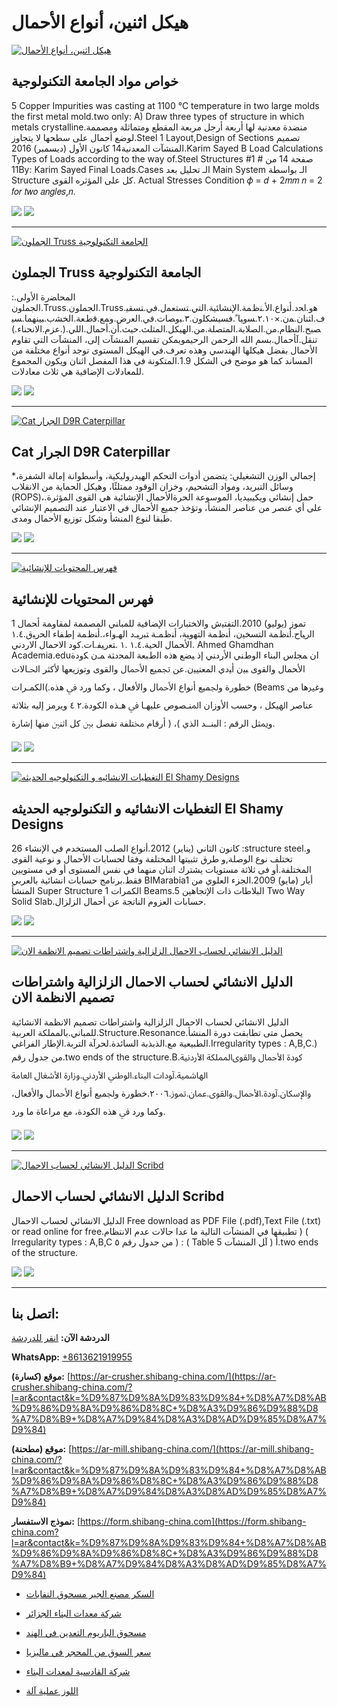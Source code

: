 # هيكل اثنين، أنواع الأحمال

<a href="https://swt.shibang-china.com/?l=ar&img&k=%D9%87%D9%8A%D9%83%D9%84+%D8%A7%D8%AB%D9%86%D9%8A%D9%86%D8%8C+%D8%A3%D9%86%D9%88%D8%A7%D8%B9+%D8%A7%D9%84%D8%A3%D8%AD%D9%85%D8%A7%D9%84" target="_blank">![هيكل اثنين، أنواع الأحمال](http://static.shibang-china.com/all-800x300/1225.jpg)</a>

## خواص مواد الجامعة التكنولوجية
5 Copper Impurities was casting at 1100 °C temperature in two large molds the first metal mold.two only: A) Draw three types of structure in which metals crystalline.ﻣﻨﻀﺪﺓ ﻣﻌﺪﻧﻴﺔ ﻟﻬﺎ ﺃﺭﺑﻌﺔ ﺃﺭﺟﻞ ﻣﺮﺑﻌﺔ ﺍﻟﻤﻘﻄﻊ ﻭﻣﺘﻤﺎﺛﻠﺔ ﻭﻣﺼﻤﻤﺔ ﻟﻮﺿﻊ ﺃﺣﻤﺎﻝ ﻋﻠﻰ ﺳﻄﺤﻬﺎ ﻻ ﻳﺘﺠﺎﻭﺯ.Steel 1 Layout,Design of Sections تصميم المنشآت المعدنية14 كانون الأول (ديسمبر) 2016.Karim Sayed B Load Calculations Types of Loads according to the way of.Steel Structures #1 # صفحة 14 من 11By: Karim Sayed Final Loads.Cases الـ تحليل بعد Main System الـ بواسطة Structure كل على المؤثره القوى. Actual Stresses Condition 𝜙 = 𝑑 + 2𝑚𝑚 𝑛 = 2 𝑓𝑜𝑟 𝑡𝑤𝑜 𝑎𝑛𝑔𝑙𝑒𝑠,𝑛.


<a href="https://whatsapp.shibangsoft.com/WhatsApp.php" target="_blank" title="WhatsApp">![](http://static.shibang-china.com/icon/whatsapp.png)</a> <a href="https://swt.shibang-china.com/?l=ar&icon&k=%D9%87%D9%8A%D9%83%D9%84+%D8%A7%D8%AB%D9%86%D9%8A%D9%86%D8%8C+%D8%A3%D9%86%D9%88%D8%A7%D8%B9+%D8%A7%D9%84%D8%A3%D8%AD%D9%85%D8%A7%D9%84" target="_blank">![](http://static.shibang-china.com/icon/chat-ar.png)</a>

---

<a href="https://swt.shibang-china.com/?l=ar&img&k=%D9%87%D9%8A%D9%83%D9%84+%D8%A7%D8%AB%D9%86%D9%8A%D9%86%D8%8C+%D8%A3%D9%86%D9%88%D8%A7%D8%B9+%D8%A7%D9%84%D8%A3%D8%AD%D9%85%D8%A7%D9%84" target="_blank">![ﺍﻟﺠﻤﻠﻭﻥ Truss الجامعة التكنولوجية](http://static.shibang-china.com/all-800x300/812.jpg)</a>

## ﺍﻟﺠﻤﻠﻭﻥ Truss الجامعة التكنولوجية
ﺍﻟﻤﺤﺎﻀﺭﺓ ﺍﻷﻭﻟﻰ.: ﺍﻟﺠﻤﻠﻭﻥ.Truss.ﺍﻟﺠﻤﻠﻭﻥ.Truss.ﻫﻭ.ﺍﺤﺩ.ﺃﻨﻭﺍﻉ.ﺍﻷ.ﻨﻅﻤﺔ.ﺍﻹﻨﺸﺎﺌﻴﺔ.ﺍﻟﺘﻲ.ﺘﺴﺘﻌﻤل.ﻓﻲ.ﺘﺴﻘﻴﻑ.ﺍﺜﻨﺎﻥ.ﻤﻥ.×٢.١٠.ﺴﻭﻴﺎﹰ.ﻓﺴﻴﺸﻜﻠﻭﻥ.٣.ﺒﻭﺼﺎﺕ.ﻓﻲ.ﺍﻟﻌﺭﺽ.ﻭﻤﻊ.ﻗﻁﻌﺔ.ﺍﻟﺨﺸﺏ.ﺒﻴﻨﻬﻤﺎ.ﺴﻴﺼﺒﺢ.اﻟﻨﻈﺎم.ﻣﻦ.اﻟﺼﻼﺑﺔ.اﻟﻤﺘﺼﻠﺔ.ﻣﻦ.اﻟﻬﻴﻜﻞ.اﻟﻤﺜﻠﺚ.ﺣﻴﺚ.أن.أﺣﻤﺎل.اﻟﻠﻲ.(.ﻋﺰم.اﻻﻧﺤﻨﺎء.) ﺗﻨﻘﻞ.آﺄﺣﻤﺎل.بسم الله الرحمن الرحيمويمكن تقسيم المنشآت إلى، المنشآت التي تقاوم الأحمال بفضل هيكلها الهندسي وهذه تعرف.في الهيكل المستوى توجد أنواع مختلفة من المساند كما هو موضح في الشكل 1.9.المتكونة في هذا المفصل اثنان ويكون المجموع للمعادلات الإضافية هي ثلاث معادلات.


<a href="https://whatsapp.shibangsoft.com/WhatsApp.php" target="_blank" title="WhatsApp">![](http://static.shibang-china.com/icon/whatsapp.png)</a> <a href="https://swt.shibang-china.com/?l=ar&icon&k=%D9%87%D9%8A%D9%83%D9%84+%D8%A7%D8%AB%D9%86%D9%8A%D9%86%D8%8C+%D8%A3%D9%86%D9%88%D8%A7%D8%B9+%D8%A7%D9%84%D8%A3%D8%AD%D9%85%D8%A7%D9%84" target="_blank">![](http://static.shibang-china.com/icon/chat-ar.png)</a>

---

<a href="https://swt.shibang-china.com/?l=ar&img&k=%D9%87%D9%8A%D9%83%D9%84+%D8%A7%D8%AB%D9%86%D9%8A%D9%86%D8%8C+%D8%A3%D9%86%D9%88%D8%A7%D8%B9+%D8%A7%D9%84%D8%A3%D8%AD%D9%85%D8%A7%D9%84" target="_blank">![Cat الجرار D9R Caterpillar](http://static.shibang-china.com/all-800x300/80.jpg)</a>

## Cat الجرار D9R Caterpillar
*إجمالي الوزن التشغيلي: يتضمن أدوات التحكم الهيدروليكية، وأسطوانة إمالة الشفرة، وسائل التبريد، ومواد التشحيم، وخزان الوقود ممتلئًا، وهيكل الحماية من الانقلاب (ROPS)،.حمل إنشائي ويكيبيديا، الموسوعة الحرةالأحمال الإنشائية هي القوى المؤثرة على أي عنصر من عناصر المنشأ، وتؤخذ جميع الأحمال في الاعتبار عند التصميم الإنشائي طبقا لنوع المنشأ وشكل توزيع الأحمال ومدى.


<a href="https://whatsapp.shibangsoft.com/WhatsApp.php" target="_blank" title="WhatsApp">![](http://static.shibang-china.com/icon/whatsapp.png)</a> <a href="https://swt.shibang-china.com/?l=ar&icon&k=%D9%87%D9%8A%D9%83%D9%84+%D8%A7%D8%AB%D9%86%D9%8A%D9%86%D8%8C+%D8%A3%D9%86%D9%88%D8%A7%D8%B9+%D8%A7%D9%84%D8%A3%D8%AD%D9%85%D8%A7%D9%84" target="_blank">![](http://static.shibang-china.com/icon/chat-ar.png)</a>

---

<a href="https://swt.shibang-china.com/?l=ar&img&k=%D9%87%D9%8A%D9%83%D9%84+%D8%A7%D8%AB%D9%86%D9%8A%D9%86%D8%8C+%D8%A3%D9%86%D9%88%D8%A7%D8%B9+%D8%A7%D9%84%D8%A3%D8%AD%D9%85%D8%A7%D9%84" target="_blank">![فهرس المحتويات للإنشائية](http://static.shibang-china.com/all-800x300/1497.jpg)</a>

## فهرس المحتويات للإنشائية
1 تموز (يوليو) 2010.ﺍﻟﺘﻔﺘﻴﺵ ﻭﺍﻻﺨﺘﺒﺎﺭﺍﺕ ﺍﻹﻀﺎﻓﻴﺔ ﻟﻠﻤﺒﺎﻨﻲ ﺍﻟﻤﺼﻤﻤﺔ ﻟﻤﻘﺎﻭﻤﺔ ﺃﺤﻤﺎل ﺍﻟﺭﻴﺎﺡ.ﺃﻨﻅﻤﺔ ﺍﻟﺘﺴﺨﻴﻥ، ﺃﻨﻅﻤﺔ ﺍﻟﺘﻬﻭﻴﺔ، ﺃﻨﻅﻤـﺔ ﺘﺒﺭﻴـﺩ ﺍﻟﻬـﻭﺍﺀ،.ﺃﻨﻅﻤﺔ ﺇﻁﻔﺎﺀ ﺍﻟﺤﺭﻴﻕ.١.٤ .ﺍﻷﺤﻤﺎل ﺍﻟﺤﻴﺔ.١.٤ .١ .ﺘﻌﺭﻴﻔ.ﺎﺕ.كود الاحمال الاردني Ahmed Ghamdhan Academia.eduﺍﻥ ﻤﺠﻠﺱ ﺍﻟﺒﻨﺎﺀ ﺍﻟﻭﻁﻨﻲ ﺍﻷﺭﺩﻨﻲ ﺇﺫ ﻴﻀﻊ ﻫﺫﻩ ﺍﻟﻁﺒﻌﺔ ﺍﻟﻤﺤﺩﺜﺔ ﻤـﻥ ﻜﻭﺩﺓ ﺍﻷﺤﻤﺎل ﻭﺍﻟﻘﻭﻯ ﺒﻴﻥ ﺃﻴﺩﻱ ﺍﻟﻤﻌﻨﻴﻴﻥ.ﻋﻦ ﲡﻤﻴﻊ ﺍﻷﲪﺎﻝ ﻭﺍﻟﻘﻮﻯ ﻭﺗﻮﺯﻳﻌﻬﺎ ﻷﻛﺜﺮ ﺍﳊـﺎﻻﺕ ﺧﻄﻮﺭﺓ ﻭﳉﻤﻴﻊ ﺃﻧﻮﺍﻉ ﺍﻷﲪﺎﻝ ﻭﺍﻷﻓﻌﺎﻝ ، ﻭﻛﻤﺎ ﻭﺭﺩ ﰲ ﻫﺬﻩ.)ﺍﻟﻜﻤـﺮﺍﺕ (Beams ﻭﻏﲑﻫﺎ ﻣﻦ ﻋﻨﺎﺻﺮ ﺍﳍﻴﻜﻞ ، ﻭﺣﺴﺐ ﺍﻷﻭﺯﺍﻥ ﺍﳌﻨـﺼﻮﺹ ﻋﻠﻴﻬـﺎ ﰲ ﻫـﺬﻩ ﺍﻟﻜﻮﺩﺓ.٢ ٤ ﻭﻳﺮﻣﺰ ﺇﻟﻴﻪ ﺑﺜﻼﺛﺔ ﺃﺭﻗﺎﻡ ﳐﺘﻠﻔﺔ ﺗﻔﺼﻞ ﺑﲔ ﻛﻞ ﺍﺛﻨﲔ ﻣﻨﻬﺎ ﺇﺷﺎﺭﺓ ) ،( ﻭﳝﺜﻞ ﺍﻟﺮﻗﻢ : ﺍﻟﺒﻨــﺪ ﺍﻟﺬﻱ.


<a href="https://whatsapp.shibangsoft.com/WhatsApp.php" target="_blank" title="WhatsApp">![](http://static.shibang-china.com/icon/whatsapp.png)</a> <a href="https://swt.shibang-china.com/?l=ar&icon&k=%D9%87%D9%8A%D9%83%D9%84+%D8%A7%D8%AB%D9%86%D9%8A%D9%86%D8%8C+%D8%A3%D9%86%D9%88%D8%A7%D8%B9+%D8%A7%D9%84%D8%A3%D8%AD%D9%85%D8%A7%D9%84" target="_blank">![](http://static.shibang-china.com/icon/chat-ar.png)</a>

---

<a href="https://swt.shibang-china.com/?l=ar&img&k=%D9%87%D9%8A%D9%83%D9%84+%D8%A7%D8%AB%D9%86%D9%8A%D9%86%D8%8C+%D8%A3%D9%86%D9%88%D8%A7%D8%B9+%D8%A7%D9%84%D8%A3%D8%AD%D9%85%D8%A7%D9%84" target="_blank">![التغطيات الانشائيه و التكنولوجيه الحديثه El Shamy Designs](http://static.shibang-china.com/all-800x300/1014.jpg)</a>

## التغطيات الانشائيه و التكنولوجيه الحديثه El Shamy Designs
26 كانون الثاني (يناير) 2012.أنواع الصلب المستخدم في الإنشاء :structure steel.و تختلف نوع الوصلة,و طرق تثبيتها المختلفة وفقا لحسابات الأحمال و نوعية القوى المختلفة.أو فى ثلاثة مستويات يشترك اثنان منهما في نفس المستوى أو في مستويين فقط.برنامج حسابات انشائية بالعربي BIMarabia1 أيار (مايو) 2009.الجزء العلوي من المنشأ Super Structure 1 الكمرات Beams.5 البلاطات ذات الإتجاهين Two Way Solid Slab.حسابات العزوم الناتجة عن أحمال الزلزال.


<a href="https://whatsapp.shibangsoft.com/WhatsApp.php" target="_blank" title="WhatsApp">![](http://static.shibang-china.com/icon/whatsapp.png)</a> <a href="https://swt.shibang-china.com/?l=ar&icon&k=%D9%87%D9%8A%D9%83%D9%84+%D8%A7%D8%AB%D9%86%D9%8A%D9%86%D8%8C+%D8%A3%D9%86%D9%88%D8%A7%D8%B9+%D8%A7%D9%84%D8%A3%D8%AD%D9%85%D8%A7%D9%84" target="_blank">![](http://static.shibang-china.com/icon/chat-ar.png)</a>

---

<a href="https://swt.shibang-china.com/?l=ar&img&k=%D9%87%D9%8A%D9%83%D9%84+%D8%A7%D8%AB%D9%86%D9%8A%D9%86%D8%8C+%D8%A3%D9%86%D9%88%D8%A7%D8%B9+%D8%A7%D9%84%D8%A3%D8%AD%D9%85%D8%A7%D9%84" target="_blank">![الدليل الانشائي لحساب الاحمال الزلزالية واشتراطات تصميم الانظمة الان](http://static.shibang-china.com/all-800x300/634.jpg)</a>

## الدليل الانشائي لحساب الاحمال الزلزالية واشتراطات تصميم الانظمة الان
اﻟﺪﻟﻴﻞ اﻻﻧﺸﺎﺋﻲ ﻟﺤﺴﺎب اﻻﺣﻤﺎل اﻟﺰﻟﺰاﻟﻴﺔ واﺷﺘﺮاﻃﺎت ﺗﺼﻤﻴﻢ اﻻﻧﻈﻤﺔ اﻻﻧﺸﺎﺋﻴﺔ ﻟﻠﻤﺒﺎﻧﻲ.ﺑﺎﻟﻤﻤﻠﻜﺔ اﻟﻌﺮﺑﻴﺔ.Structure.Resonance.ﻳﺤﺼﻞ ﻣﺘﻰ ﺗﻄﺎﺑﻘﺖ دورة اﻟﻤﻨﺸﺄ اﻟﻄﺒﻴﻌﻴﺔ ﻣﻊ.اﻟﺬﺑﺬﺑﺔ اﻟﺴﺎﺋﺪة.ﻟﺤﺮآﺔ اﻟﺘﺮﺑﺔ.اﻹﻃﺎر اﻟﻔﺮاﻏﻲ.Irregularity types : A,B,C.) ﻣﻦ ﺟﺪول رﻗﻢ.two ends of the structure.B.كودة الأحمال والقوىﺍﳌﻤﻠﻜﺔ ﺍﻷﺭﺩﻧﻴﺔ ﺍﳍﺎﴰﻴﺔ.آﻮدات اﻟﺒﻨﺎء.اﻟﻮﻃﲏ اﻷردﻧﻲ.ﻭﺯﺍﺭﺓ ﺍﻷﺷﻐﺎﻝ ﺍﻟﻌﺎﻣﺔ ﻭﺍﻹﺳﻜﺎﻥ.آﻮدة.اﻷﲪﺎل.واﻟﻘﻮى.ﻋﻤﺎن.ﲤﻮز.٢٠٠٦.ﺧﻄﻮﺭﺓ ﻭﳉﻤﻴﻊ ﺃﻧﻮﺍﻉ ﺍﻷﲪﺎﻝ ﻭﺍﻷﻓﻌﺎﻝ، ﻭﻛﻤﺎ ﻭﺭﺩ ﰲ ﻫﺬﻩ ﺍﻟﻜﻮﺩﺓ، ﻣﻊ ﻣﺮﺍﻋﺎﺓ ﻣﺎ ﻭﺭﺩ.


<a href="https://whatsapp.shibangsoft.com/WhatsApp.php" target="_blank" title="WhatsApp">![](http://static.shibang-china.com/icon/whatsapp.png)</a> <a href="https://swt.shibang-china.com/?l=ar&icon&k=%D9%87%D9%8A%D9%83%D9%84+%D8%A7%D8%AB%D9%86%D9%8A%D9%86%D8%8C+%D8%A3%D9%86%D9%88%D8%A7%D8%B9+%D8%A7%D9%84%D8%A3%D8%AD%D9%85%D8%A7%D9%84" target="_blank">![](http://static.shibang-china.com/icon/chat-ar.png)</a>

---

<a href="https://swt.shibang-china.com/?l=ar&img&k=%D9%87%D9%8A%D9%83%D9%84+%D8%A7%D8%AB%D9%86%D9%8A%D9%86%D8%8C+%D8%A3%D9%86%D9%88%D8%A7%D8%B9+%D8%A7%D9%84%D8%A3%D8%AD%D9%85%D8%A7%D9%84" target="_blank">![الدليل الانشائي لحساب الاحمال Scribd](http://static.shibang-china.com/all-800x300/1067.jpg)</a>

## الدليل الانشائي لحساب الاحمال Scribd
الدليل الانشائي لحساب الاحمال Free download as PDF File (.pdf),Text File (.txt) or read online for free.ﺗﻄﺒﻴﻘﻬﺎ ﻓﻲ اﻟﻤﻨﺸﺂت اﻟﺘﺎﻟﻴﺔ ﻣﺎ ﻋﺪا ﺣﺎﻻت ﻋﺪم اﻻﻧﺘﻈﺎم ) ( Irregularity types : A,B,C ﻣﻦ ﺟﺪول رﻗﻢ ٥ ) : ( Table 5 أ ( آﻞ اﻟﻤﻨﺸﺂت.two ends of the structure.

<a href="https://whatsapp.shibangsoft.com/WhatsApp.php" target="_blank" title="WhatsApp">![](http://static.shibang-china.com/icon/whatsapp.png)</a> <a href="https://swt.shibang-china.com/?l=ar&icon&k=%D9%87%D9%8A%D9%83%D9%84+%D8%A7%D8%AB%D9%86%D9%8A%D9%86%D8%8C+%D8%A3%D9%86%D9%88%D8%A7%D8%B9+%D8%A7%D9%84%D8%A3%D8%AD%D9%85%D8%A7%D9%84" target="_blank">![](http://static.shibang-china.com/icon/chat-ar.png)</a>

---
## اتصل بنا:

**الدردشة الآن:** [انقر للدردشة](https://swt.shibang-china.com?l=ar&contact&k=%D9%87%D9%8A%D9%83%D9%84+%D8%A7%D8%AB%D9%86%D9%8A%D9%86%D8%8C+%D8%A3%D9%86%D9%88%D8%A7%D8%B9+%D8%A7%D9%84%D8%A3%D8%AD%D9%85%D8%A7%D9%84)

**WhatsApp:**  [+8613621919955](https://whatsapp.shibangsoft.com/WhatsApp.php)

**موقع (كسارة):** [https://ar-crusher.shibang-china.com/](https://ar-crusher.shibang-china.com/?l=ar&contact&k=%D9%87%D9%8A%D9%83%D9%84+%D8%A7%D8%AB%D9%86%D9%8A%D9%86%D8%8C+%D8%A3%D9%86%D9%88%D8%A7%D8%B9+%D8%A7%D9%84%D8%A3%D8%AD%D9%85%D8%A7%D9%84)

**موقع (مطحنة):** [https://ar-mill.shibang-china.com/](https://ar-mill.shibang-china.com/?l=ar&contact&k=%D9%87%D9%8A%D9%83%D9%84+%D8%A7%D8%AB%D9%86%D9%8A%D9%86%D8%8C+%D8%A3%D9%86%D9%88%D8%A7%D8%B9+%D8%A7%D9%84%D8%A3%D8%AD%D9%85%D8%A7%D9%84)

**نموذج الاستفسار:** [https://form.shibang-china.com](https://form.shibang-china.com?l=ar&contact&k=%D9%87%D9%8A%D9%83%D9%84+%D8%A7%D8%AB%D9%86%D9%8A%D9%86%D8%8C+%D8%A3%D9%86%D9%88%D8%A7%D8%B9+%D8%A7%D9%84%D8%A3%D8%AD%D9%85%D8%A7%D9%84)

* [السكر مصنع الجير مسحوق النفايات](../11/%D8%A7%D9%84%D8%B3%D9%83%D8%B1%20%D9%85%D8%B5%D9%86%D8%B9%20%D8%A7%D9%84%D8%AC%D9%8A%D8%B1%20%D9%85%D8%B3%D8%AD%D9%88%D9%82%20%D8%A7%D9%84%D9%86%D9%81%D8%A7%D9%8A%D8%A7%D8%AA.md)

* [شركة معدات البناء الجزائر](../15/%D8%B4%D8%B1%D9%83%D8%A9%20%D9%85%D8%B9%D8%AF%D8%A7%D8%AA%20%D8%A7%D9%84%D8%A8%D9%86%D8%A7%D8%A1%20%D8%A7%D9%84%D8%AC%D8%B2%D8%A7%D8%A6%D8%B1.md)

* [مسحوق الباريوم التعدين في الهند](../12/%D9%85%D8%B3%D8%AD%D9%88%D9%82%20%D8%A7%D9%84%D8%A8%D8%A7%D8%B1%D9%8A%D9%88%D9%85%20%D8%A7%D9%84%D8%AA%D8%B9%D8%AF%D9%8A%D9%86%20%D9%81%D9%8A%20%D8%A7%D9%84%D9%87%D9%86%D8%AF.md)

* [سعر السوق من المحجر في ماليزيا](../11/%D8%B3%D8%B9%D8%B1%20%D8%A7%D9%84%D8%B3%D9%88%D9%82%20%D9%85%D9%86%20%D8%A7%D9%84%D9%85%D8%AD%D8%AC%D8%B1%20%D9%81%D9%8A%20%D9%85%D8%A7%D9%84%D9%8A%D8%B2%D9%8A%D8%A7.md)

* [شركة القادسية لمعدات البناء](../12/%D8%B4%D8%B1%D9%83%D8%A9%20%D8%A7%D9%84%D9%82%D8%A7%D8%AF%D8%B3%D9%8A%D8%A9%20%D9%84%D9%85%D8%B9%D8%AF%D8%A7%D8%AA%20%D8%A7%D9%84%D8%A8%D9%86%D8%A7%D8%A1.md)

* [اللوز عملية آلة](../14/%D8%A7%D9%84%D9%84%D9%88%D8%B2%20%D8%B9%D9%85%D9%84%D9%8A%D8%A9%20%D8%A2%D9%84%D8%A9.md)